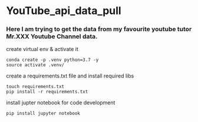 # YouTube_api_data_pull

### Here I am trying to get the data from my favourite youtube tutor Mr.XXX Youtube Channel data.

create virtual env & activate it
```
conda create -p .venv python=3.7 -y
source activate .venv/
```

create a requirements.txt file and install required libs
```
touch requirements.txt
pip install -r requirements.txt
```

install jupter notebook for code development
```
pip install jupyter notebook
```
